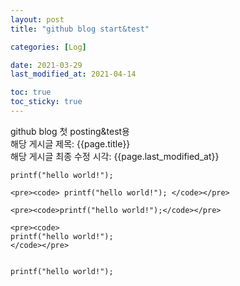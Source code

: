 ```yaml
---
layout: post
title: "github blog start&test"

categories: [Log]

date: 2021-03-29
last_modified_at: 2021-04-14

toc: true
toc_sticky: true
---
```


github blog 첫 posting&test용  
해당 게시글 제목: {{page.title}}  
해당 게시글 최종 수정 시각: {{page.last_modified_at}}

```
printf("hello world!");
```

`<pre><code>
printf("hello world!");
</code></pre>`

`<pre><code>printf("hello world!");</code></pre>`

```
<pre><code>
printf("hello world!");
</code></pre>
```

<pre><code>
printf("hello world!");
</code></pre>